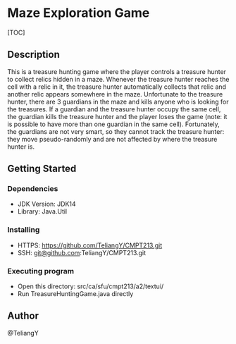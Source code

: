 # Maze Exploration Game

[TOC]



## Description

This is a treasure hunting game where the player controls a treasure hunter to collect relics hidden in a maze. Whenever the treasure hunter reaches the cell with a relic in it, the treasure hunter automatically collects that relic and another relic appears somewhere in the maze. Unfortunate to the treasure hunter, there are 3 guardians in the maze and kills anyone who is looking for the treasures. If a guardian and the treasure hunter occupy the same cell, the guardian kills the treasure hunter and the player loses the game (note: it is possible to have more than one guardian in the same cell). Fortunately, the guardians are not very smart, so they cannot track the treasure hunter: they move pseudo-randomly and are not affected by where the treasure hunter is.

## Getting Started

### Dependencies

* JDK Version: JDK14
*  Library: Java.Util

### Installing

* HTTPS: https://github.com/TeliangY/CMPT213.git
* SSH: git@github.com:TeliangY/CMPT213.git

### Executing program

* Open this directory: src/ca/sfu/cmpt213/a2/textui/
* Run TreasureHuntingGame.java directly

## Author

@TeliangY


